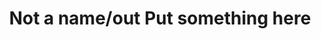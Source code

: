 ---
pid: LLP438
title: Not a name/out Put something here
location_transcription: Rittenhouse Square 19103
zipcode: '19103'
outside_phl: 
neighborhood: Rittenhouse Square,Avenue of The Arts,Logan Square,Fitler Square
age: '11'
age_range: 6-13
instagram: 
image_file_name: LLP_438.jpg
proposal_transcription: goes on monument Lab in Rittenhouse Square
topic: Unknown
topic_summary: '0'
type: Conceptual
keywords_other: monument lab, improvement
credit: "#Liam Silverberg"
image_labels: 
twitter: 
facebook: 
permalink: "/monuments/llp438/"
layout: item-page
---